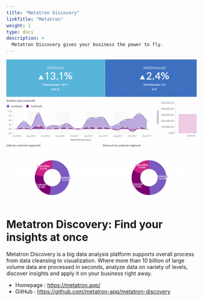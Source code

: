```yaml
---
title: "Metatron Discovery"
linkTitle: "Metatron"
weight: 1
type: docs
description: >
  Metatron Discovery gives your business the power to fly.
---
```


 ![Metatron](metatron.png) 

# Metatron Discovery: Find your insights at once
Metatron Discovery is a big data analysis platform supports overall process from data cleansing to visualization. Where more than 10 billion of large volume data are processed in seconds, analyze data on variety of levels, discover insights and apply it on your business right away.

* Homepage : https://metatron.app/
* GitHub : https://github.com/metatron-app/metatron-discovery
